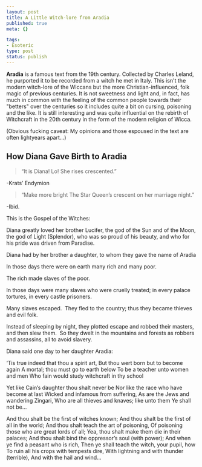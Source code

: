 ```yaml
--- 
layout: post
title: A Little Witch-lore from Aradia
published: true
meta: {}

tags: 
- Esoteric
type: post
status: publish
---
```

<strong>Aradia</strong> is a famous text from the 19th century. Collected by Charles Leland, he purported it to be recorded from a witch he met in Italy. This isn't the modern witch-lore of the Wiccans but the more Christian-influenced, folk magic of previous centuries. It is not sweetness and light and, in fact, has much in common with the feeling of the common people towards their "betters" over the centuries so it includes quite a bit on cursing, poisoning and the like. It is still interesting and was quite influential on the rebirth of Witchcraft in the 20th century in the form of the modern religion of Wicca.

(Obvious fucking caveat: My opinions and those espoused in the text are often lightyears apart...)
<h2>How Diana Gave Birth to Aradia</h2>
<blockquote>“It is Diana! Lo!
She rises crescented.”</blockquote>
-Krats’ Endymion
<blockquote>“Make more bright
The Star Queen’s crescent on her marriage night.”</blockquote>
-Ibid.

This is the Gospel of the Witches:

Diana greatly loved her brother Lucifer, the god of the Sun and of the Moon, the god of Light (Splendor), who was so proud of his beauty, and who for his pride was driven from Paradise.

Diana had by her brother a daughter, to whom they gave the name of Aradia

In those days there were on earth many rich and many poor.

The rich made slaves of the poor.

In those days were many slaves who were cruelly treated; in every palace tortures, in every castle prisoners.

Many slaves escaped.  They fled to the country; thus they became thieves and evil folk.

Instead of sleeping by night, they plotted escape and robbed their masters, and then slew them.  So they dwelt in the mountains and forests as robbers and assassins, all to avoid slavery.

Diana said one day to her daughter Aradia:

‘Tis true indeed that thou a spirit art,
But thou wert born but to become again
A mortal; thou must go to earth below
To be a teacher unto women and men
Who fain would study witchcraft in thy school

Yet like Cain’s daughter thou shalt never be
Nor like the race who have become at last
Wicked and infamous from suffering,
As are the Jews and wandering Zingari,
Who are all thieves and knaves; like unto them
Ye shall not be...

And thou shalt be the first of witches known;
And thou shalt be the first of all in the world;
And thou shalt teach the art of poisoning,
Of poisoning those who are great lords of all;
Yea, thou shalt make them die in their palaces;
And thou shalt bind the oppressor’s soul (with power);
And when ye find a peasant who is rich,
Then ye shall teach the witch, your pupil, how
To ruin all his crops with tempests dire,
With lightning and with thunder (terrible),
And with the hail and wind...
